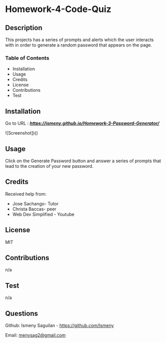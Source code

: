 # Homework-4-Code-Quiz

## Description
This projects has a series of prompts and alerts which the user interacts with in order to generate a random password that appears on the page.


### Table of Contents 
* Installation
* Usage
* Credits
* License
* Contributions
* Test

## Installation
Go to URL : ***https://ismeny.github.io/Homework-3-Password-Generator/***

![Screenshot])()

## Usage
Click on the Generate Password button and answer a series of prompts that lead to the creation of your new password.

## Credits
Received help from:
* Jose Sachango- Tutor
* Christa Baccas- peer
* Web Dev Simplified - Youtube

## License
MIT

## Contributions
n/a
## Test
n/a
## Questions
Github: Ismeny Saguilan - https://github.com/Ismeny 



Email: menysag2@gmail.com
